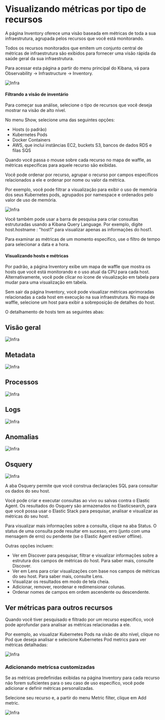 # Visualizando métricas por tipo de recursos
A página Inventory oferece uma visão baseada em métricas de toda a sua infraestrutura, agrupada pelos recursos que você está monitorando. 

Todos os recursos monitorados que emitem um conjunto central de métricas de infraestrutura são exibidos para fornecer uma visão rápida da saúde geral da sua infraestrutura.

Para acessar esta página a partir do menu principal do Kibana, vá para Observability → Infrastructure → Inventory.

![Infra](https://www.elastic.co/guide/en/observability/current/images/metrics-app.png)

#### Filtrando a visão de inventário
Para começar sua análise, selecione o tipo de recursos que você deseja mostrar na visão de alto nível. 

No menu Show, selecione uma das seguintes opções:

- Hosts (o padrão)
- Kubernetes Pods
- Docker Containers
- AWS, que inclui instâncias EC2, buckets S3, bancos de dados RDS e filas SQS

Quando você passa o mouse sobre cada recurso no mapa de waffle, as métricas específicas para aquele recurso são exibidas.

Você pode ordenar por recurso, agrupar o recurso por campos específicos relacionados a ele e ordenar por nome ou valor da métrica. 

Por exemplo, você pode filtrar a visualização para exibir o uso de memória dos seus Kubernetes pods, agrupados por namespace e ordenados pelo valor de uso de memória.

![Infra](https://www.elastic.co/guide/en/observability/current/images/kubernetes-filter.png)

Você também pode usar a barra de pesquisa para criar consultas estruturadas usando a Kibana Query Language. Por exemplo, digite host.hostname : "host1" para visualizar apenas as informações do host1.

Para examinar as métricas de um momento específico, use o filtro de tempo para selecionar a data e a hora.

#### Visualizando hosts e métricas
Por padrão, a página Inventory exibe um mapa de waffle que mostra os hosts que você está monitorando e o uso atual da CPU para cada host. Alternativamente, você pode clicar no ícone de visualização em tabela para mudar para uma visualização em tabela.

Sem sair da página Inventory, você pode visualizar métricas aprimoradas relacionadas a cada host em execução na sua infraestrutura. No mapa de waffle, selecione um host para exibir a sobreposição de detalhes do host.

O detalhamento de hosts tem as seguintes abas:

## Visão geral
![Infra](https://www.elastic.co/guide/en/observability/current/images/metrics-overlay.png)

## Metadata
![Infra](https://www.elastic.co/guide/en/observability/current/images/metadata-overlay.png)

## Processos
![Infra](https://www.elastic.co/guide/en/observability/current/images/processes-overlay.png)

## Logs
![Infra](https://www.elastic.co/guide/en/observability/current/images/logs-overlay.png)

## Anomalias
![Infra](https://www.elastic.co/guide/en/observability/current/images/anomalies-overlay.png)

## Osquery
![Infra](https://www.elastic.co/guide/en/observability/current/images/osquery-overlay.png)


A aba Osquery permite que você construa declarações SQL para consultar os dados do seu host. 

Você pode criar e executar consultas ao vivo ou salvas contra o Elastic Agent. Os resultados do Osquery são armazenados no Elasticsearch, para que você possa usar o Elastic Stack para pesquisar, analisar e visualizar as métricas do seu host.

Para visualizar mais informações sobre a consulta, clique na aba Status. O status de uma consulta pode resultar em sucesso, erro (junto com uma mensagem de erro) ou pendente (se o Elastic Agent estiver offline).

Outras opções incluem:

- Ver em Discover para pesquisar, filtrar e visualizar informações sobre a estrutura dos campos de métricas do host. Para saber mais, consulte Discover.
- Ver em Lens para criar visualizações com base nos campos de métricas do seu host. Para saber mais, consulte Lens.
- Visualizar os resultados em modo de tela cheia.
- Adicionar, remover, reordenar e redimensionar colunas.
- Ordenar nomes de campos em ordem ascendente ou descendente.

## Ver métricas para outros recursos
Quando você tiver pesquisado e filtrado por um recurso específico, você pode aprofundar para analisar as métricas relacionadas a ele. 

Por exemplo, ao visualizar Kubernetes Pods na visão de alto nível, clique no Pod que deseja analisar e selecione Kubernetes Pod metrics para ver métricas detalhadas:

![Infra](https://www.elastic.co/guide/en/observability/current/images/pod-metrics.png)

### Adicionando metricsa customizadas

Se as métricas predefinidas exibidas na página Inventory para cada recurso não forem suficientes para o seu caso de uso específico, você pode adicionar e definir métricas personalizadas.

Selecione seu recurso e, a partir do menu Metric filter, clique em Add metric.

![Infra](https://www.elastic.co/guide/en/observability/current/images/add-custom-metric.png)
